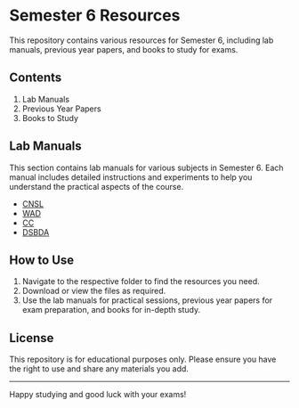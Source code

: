 # Semester 6 Resources

This repository contains various resources for Semester 6, including lab manuals, previous year papers, and books to study for exams.

## Contents

1. Lab Manuals
2. Previous Year Papers
3. Books to Study

## Lab Manuals

This section contains lab manuals for various subjects in Semester 6. Each manual includes detailed instructions and experiments to help you understand the practical aspects of the course.

- [CNSL](Labmanual/TE_IT_CNSL.pdf)
- [WAD](Labmanual/TE_IT_LP-II_WAD.pdf)
- [CC](Labmanual/TE_IT_LP-II_CCL.pdf)
- [DSBDA](Labmanual/TE_SEMII_DS&BDA_2019_final.pdf)

## How to Use

1. Navigate to the respective folder to find the resources you need.
2. Download or view the files as required.
3. Use the lab manuals for practical sessions, previous year papers for exam preparation, and books for in-depth study.

## License

This repository is for educational purposes only. Please ensure you have the right to use and share any materials you add.

---

Happy studying and good luck with your exams!
